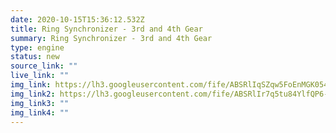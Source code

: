 ```yaml
---
date: 2020-10-15T15:36:12.532Z
title: Ring Synchronizer - 3rd and 4th Gear
summary: Ring Synchronizer - 3rd and 4th Gear
type: engine
status: new
source_link: ""
live_link: ""
img_link: https://lh3.googleusercontent.com/fife/ABSRlIqSZqw5FoEnMGK054NMeVA9OIoS18azeEk4qA8UCpGFALiZFcik_7maiyOIaCdetvVDQbY4oheLnOWAisCAMEu26ZrMIy0NFZBfg3NPoANASmts1ZoyAwn66ys3pmCot3F9lNqFMxmYlTg4j8Hzr9_QklsXnnlPCTcqqfnirGxsmuJIIR-XhjXXATcCWf-zNWh1qIGiv2uJrIVHcb5Mgu8cY6JKgnjetExQ_Xyu6Naqxnp9ie8Ac-FokgAabW_LzRohLwgP0w-aGdn9_8ig_kpZHS2w0MVWfoiy6Pk5Ed0rqVx81Sfrj3Wk93pJeGVW5NA3a5xjWKiSehTIIvtWpVDSAVl3DD5TGTvwF6LzPTW7zjDnR1vWd0wXOcvVegcKdaSghcVow2M9c8VCMWKudC2_7iqelonrjyO5Qw-7TKPEKqX3sZR28q5xIaPsaP5xorfE_JeRVtkNNrtfs_fPfiTSKBJtTFNn7m3Y1EDgmK-rcktj2wM3ACUTfDIpj4YvNe-aXg_-hoOWXLkWcCjzQrstBHqAkJcaMPybsrsfvJIryKQ7wwQhZzME7HXym3U-8sbmhawdrraNxnRc7AtI4SIBgf1xvlUNW88GLdydmukimjFX0DiJoOSJMbL8IJS-fZLbV1kuLAtCqeKvgCJZFq6X56MZNc3g6INlctxifos7xsfkG3hRXe4G-eSk2LxNi8k58J4E37YiT4IEmKOQYCWFl0FU_Nr2nw=w795-h666-ft
img_link2: https://lh3.googleusercontent.com/fife/ABSRlIr7q5tu84YlfQP6-zYniByNMBywvY_rSzQZVt3L-3e1269b3_wxsxanI9Wh6ghvSC3AEAFj_OZDlpjcqInlsTDcWjtbd-RVu9Jlgi7WwjXsy39kiDABLNsRoIlXLFzaaDUHOq7FZw67KWpsOoZ4Z1Y_P0E35gIXl-M1wL2jmh8JjH7SH-IpzzYUkWI94k8pYHneo1IN1cQAb4eSLztGKtECjaD1sD7BEen4twefdblHanQWYB90BVu53DJUm0DDVaHPgIzlYbCLRnIco85clI3AciB5vLIsMlKU83DOgIRE8w2zNqAPTWyeZamYJkz7YBgdFdistZAldgEV1pNCXtSYUjjXZuaJHxcRQEh-jTTwUur7BGZdYndcBQ3KK3_orqIO67qROXShbkfS8_Dnelr1u2RrvYvDAA6xCnCPI18vZS53b2WFUpOqTUBAKsyi8z2eNX1iHwbsBvRDAtpzleTwvEAdtXyTNmIQCtfnumWMzUijaGlKoE8fO_K4jZxT8fQshOkwDIzJ8Ae9ziESikMgEtFYAuNLKIlK0k_QukBLT6vHXw926Cnz8lfmMxYzJOozGTr0CHbqFnZs08J0R0IRUvK9T30pv1moduI_LXy8A08fw5xeys3RyHm6T3d8KCBBbF3AOZ8OuWYa49embyJUvUz1cHNK4zLuBcsbp8LyJ5QuVkFzDJpjfa-QKF9r3TBt8njid0vLhzWEGSSvlzwys9JqNGubJQ=w795-h666-ft
img_link3: ""
img_link4: ""
---
```

